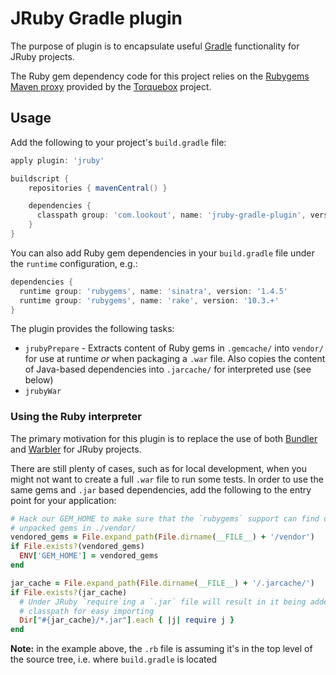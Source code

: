 # JRuby Gradle plugin

The purpose of plugin is to encapsulate useful [Gradle](http://www.gradle.org/)
functionality for JRuby projects.

The Ruby gem dependency code for this project relies on the [Rubygems Maven
proxy](http://rubygems-proxy.torquebox.org/) provided by the
[Torquebox](http://torquebox.org) project.


## Usage

Add the following to your project's `build.gradle` file:

```groovy
apply plugin: 'jruby'

buildscript {
    repositories { mavenCentral() }

    dependencies {
      classpath group: 'com.lookout', name: 'jruby-gradle-plugin', version: '1.0.7-SNAPSHOT'
    }
}
```

You can also add Ruby gem dependencies in your `build.gradle` file under the
`runtime` configuration, e.g.:

```groovy
dependencies {
  runtime group: 'rubygems', name: 'sinatra', version: '1.4.5'
  runtime group: 'rubygems', name: 'rake', version: '10.3.+'
}
```


The plugin provides the following tasks:

 * `jrubyPrepare` - Extracts content of Ruby gems in `.gemcache/` into `vendor/`
   for use at runtime *or* when packaging a `.war` file. Also copies the
   content of Java-based dependencies into `.jarcache/` for interpreted use
   (see below)
 * `jrubyWar`


### Using the Ruby interpreter

The primary motivation for this plugin is to replace the use of both
[Bundler](http://bundler.io/) and [Warbler](https://github.com/jruby/warbler)
for JRuby projects.

There are still plenty of cases, such as for local development, when you might
not want to create a full `.war` file to run some tests. In order to use the
same gems and `.jar` based dependencies, add the following to the entry point
for your application:

```ruby
# Hack our GEM_HOME to make sure that the `rubygems` support can find our
# unpacked gems in ./vendor/
vendored_gems = File.expand_path(File.dirname(__FILE__) + '/vendor')
if File.exists?(vendored_gems)
  ENV['GEM_HOME'] = vendored_gems
end

jar_cache = File.expand_path(File.dirname(__FILE__) + '/.jarcache/')
if File.exists?(jar_cache)
  # Under JRuby `require`ing a `.jar` file will result in it being added to the
  # classpath for easy importing
  Dir["#{jar_cache}/*.jar"].each { |j| require j }
end
```

**Note:** in the example above, the `.rb` file is assuming it's in the top
level of the source tree, i.e. where `build.gradle` is located
